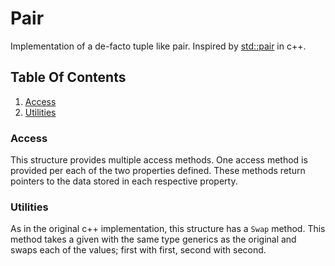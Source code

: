# Pair

Implementation of a de-facto tuple like pair. Inspired by [std::pair](https://en.cppreference.com/w/cpp/utility/pair) in c++.

## Table Of Contents
1. [Access](#access)
2. [Utilities](#utilities)

### Access
This structure provides multiple access methods. One access method is provided per each of the two properties defined. These methods return pointers to the data stored in each respective property.

### Utilities
As in the original c++ implementation, this structure has a `Swap` method. This method takes a given with the same type generics as the original and swaps each of the values; first with first, second with second.